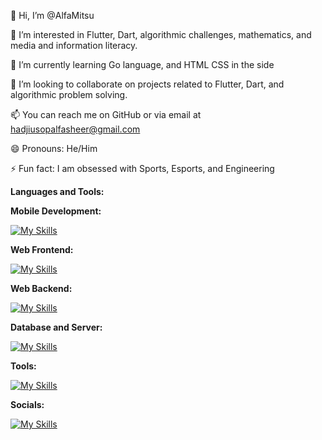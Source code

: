 👋 Hi, I’m @AlfaMitsu

👀 I’m interested in Flutter, Dart, algorithmic challenges, mathematics, and media and information literacy.

🌱 I’m currently learning Go language, and HTML CSS in the side

💞️ I’m looking to collaborate on projects related to Flutter, Dart, and algorithmic problem solving.

📫 You can reach me on GitHub or via email at hadjiusopalfasheer@gmail.com

😄 Pronouns: He/Him

⚡ Fun fact: I am obsessed with Sports, Esports, and Engineering

**Languages and Tools:**

  **Mobile Development:** 

   [![My Skills](https://skillicons.dev/icons?i=dart,flutter,firebase,supabase)](https://skillicons.dev)
   
  **Web Frontend:** 
  
   [![My Skills](https://skillicons.dev/icons?i=html,css,js,ts,react)](https://skillicons.dev)

   **Web Backend:** 
  
   [![My Skills](https://skillicons.dev/icons?i=go)](https://skillicons.dev)

   **Database and Server:** 
  
   [![My Skills](https://skillicons.dev/icons?i=postgres,postman)](https://skillicons.dev)

   **Tools:** 

   [![My Skills](https://skillicons.dev/icons?i=github,git,bitbucket,discord,autocad)](https://skillicons.dev)

   **Socials:** 

   [![My Skills](https://skillicons.dev/icons?i=fb,instagram,twitter,gmail,linkedin)](https://skillicons.dev)
